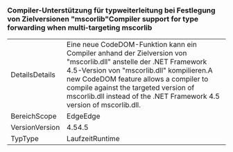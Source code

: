 ### <a name="compiler-support-for-type-forwarding-when-multi-targeting-mscorlib"></a><span data-ttu-id="78d57-101">Compiler-Unterstützung für typweiterleitung bei Festlegung von Zielversionen "mscorlib"</span><span class="sxs-lookup"><span data-stu-id="78d57-101">Compiler support for type forwarding when multi-targeting mscorlib</span></span>

|   |   |
|---|---|
|<span data-ttu-id="78d57-102">Details</span><span class="sxs-lookup"><span data-stu-id="78d57-102">Details</span></span>|<span data-ttu-id="78d57-103">Eine neue CodeDOM-Funktion kann ein Compiler anhand der Zielversion von "mscorlib.dll" anstelle der .NET Framework 4.5-Version von "mscorlib.dll" kompilieren.</span><span class="sxs-lookup"><span data-stu-id="78d57-103">A new CodeDOM feature allows a compiler to compile against the targeted version of mscorlib.dll instead of the .NET Framework 4.5 version of mscorlib.dll.</span></span>|
|<span data-ttu-id="78d57-104">Bereich</span><span class="sxs-lookup"><span data-stu-id="78d57-104">Scope</span></span>|<span data-ttu-id="78d57-105">Edge</span><span class="sxs-lookup"><span data-stu-id="78d57-105">Edge</span></span>|
|<span data-ttu-id="78d57-106">Version</span><span class="sxs-lookup"><span data-stu-id="78d57-106">Version</span></span>|<span data-ttu-id="78d57-107">4.5</span><span class="sxs-lookup"><span data-stu-id="78d57-107">4.5</span></span>|
|<span data-ttu-id="78d57-108">Typ</span><span class="sxs-lookup"><span data-stu-id="78d57-108">Type</span></span>|<span data-ttu-id="78d57-109">Laufzeit</span><span class="sxs-lookup"><span data-stu-id="78d57-109">Runtime</span></span>|

